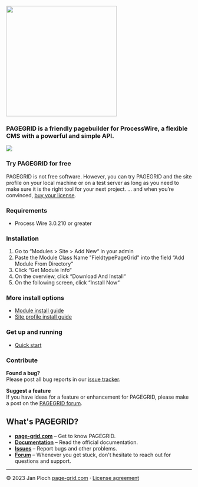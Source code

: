 [<img src="https://page-grid.com/github-assets/pagegrid-logo.png" width="300" />](https://page-grid.com)

### PAGEGRID is a friendly pagebuilder for ProcessWire, a flexible CMS with a powerful and simple API. 

<img src="https://page-grid.com/github-assets/pagegrid-screen.png" />

### Try PAGEGRID for free  
PAGEGRID is not free software. However, you can try PAGEGRID and the site profile on your local machine or on a test server as long as you need to make sure it is the right tool for your next project. … and when you’re convinced, [buy your license](https://page-grid.com/buy).

### Requirements
- Process Wire 3.0.210 or greater

### Installation
1. Go to “Modules > Site > Add New“ in your admin
2. Paste the Module Class Name "FieldtypePageGrid" into the field “Add Module From Directory“
3. Click “Get Module Info“
4. On the overview, click “Download And Install“
5. On the following screen, click “Install Now“

### More install options
- [Module install guide](https://page-grid.com/docs/#/developer/installation)
- [Site profile install guide](https://page-grid.com/docs/#/installation)

### Get up and running
- [Quick start](https://page-grid.com/docs/#/developer/start)

### Contribute

**Found a bug?**  
Please post all bug reports in our [issue tracker](https://github.com/jploch/FieldtypePageGrid/issues/).

**Suggest a feature**  
If you have ideas for a feature or enhancement for PAGEGRID, please make a post on the [PAGEGRID forum](https://processwire.com/talk/forum/64-pagegrid/).

## What's PAGEGRID?
- **[page-grid.com](https://page-grid.com)** – Get to know PAGEGRID.
- **[Documentation](https://page-grid.com/docs/)** – Read the official documentation.
- **[Issues](https://github.com/jploch/FieldtypePageGrid/issues/)** – Report bugs and other problems.
- **[Forum](https://processwire.com/talk/forum/64-pagegrid/)** – Whenever you get stuck, don't hesitate to reach out for questions and support.

---

© 2023 Jan Ploch
[page-grid.com](https://page-grid.com) · [License agreement](https://github.com/jploch/FieldtypePageGrid/blob/main/LICENSE.md)
